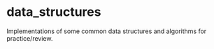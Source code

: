 # data_structures
Implementations of some common data structures and algorithms for practice/review.
